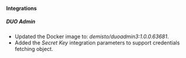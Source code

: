 
#### Integrations

##### DUO Admin
- Updated the Docker image to: *demisto/duoadmin3:1.0.0.63681*.
- Added the *Secret Key* integration parameters to support credentials fetching object.

